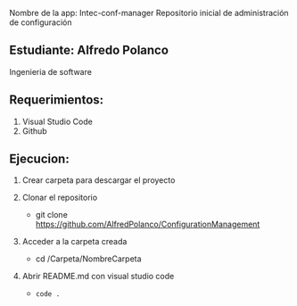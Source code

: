 Nombre de la app: Intec-conf-manager
Repositorio inicial de administración de configuración

## Estudiante: Alfredo Polanco
Ingenieria de software

## Requerimientos:

1. Visual Studio Code 
2. Github

## Ejecucion:

1. Crear carpeta para descargar el proyecto

2. Clonar el repositorio 

    - git clone https://github.com/AlfredPolanco/ConfigurationManagement

3. Acceder a la carpeta creada

    - cd /Carpeta/NombreCarpeta

4. Abrir README.md con visual studio code

    - `code .`